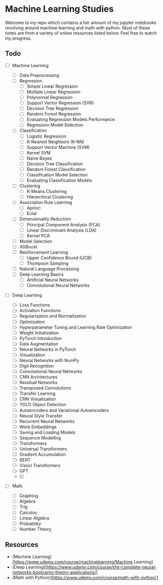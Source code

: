 # Machine Learning Studies

Welcome to my repo which contains a fair amount of my jupyter notebooks revolving around machine learning and math with python. Most of these notes are from a variety of online resources listed below. Feel free to watch my progress.

## Todo

- [ ] Machine Learning

  - [ ] Data Preprocessing
  - [ ] Regression
    - [ ] Simple Linear Regression
    - [ ] Multiple Linear Regression
    - [ ] Polynomial Regression
    - [ ] Support Vector Regression (SVR)
    - [ ] Decision Tree Regression
    - [ ] Random Forest Regression
    - [ ] Evaluating Regression Models Performance
    - [ ] Regression Model Selection
  - [ ] Classification
    - [ ] Logistic Regression
    - [ ] K-Nearest Neighbors (K-NN)
    - [ ] Support Vector Machine (SVM)
    - [ ] Kernel SVM
    - [ ] Naive Bayes
    - [ ] Decision Tree Classification
    - [ ] Random Forest Classification
    - [ ] Classification Model Selection
    - [ ] Evaluating Classification Models
  - [ ] Clustering
    - [ ] K-Means Clustering
    - [ ] Hierarchical Clustering
  - [ ] Association Rule Learning
    - [ ] Apriori
    - [ ] Eclat
  - [ ] Dimensionality Reduction
    - [ ] Principal Component Analysis (PCA)
    - [ ] Linear Discriminant Analysis (LDA)
    - [ ] Kernel PCA
  - [ ] Model Selection
  - [ ] XGBoost
  - [ ] Reinforcement Learning
    - [ ] Upper Confidence Bound (UCB)
    - [ ] Thompson Sampling
  - [ ] Natural Language Processing
  - [ ] Deep Learning Basics
    - [ ] Artificial Neural Networks
    - [ ] Convolutional Neural Networks

- [ ] Deep Learning

  - [ ] Loss Functions
  - [ ] Activation Functions
  - [ ] Regularization and Normalization
  - [ ] Optimization
  - [ ] Hyperparameter Tuning and Learning Rate Optimization
  - [ ] Weight Initialization
  - [ ] PyTorch Introduction
  - [ ] Data Augmentation
  - [ ] Neural Networks in PyTorch
  - [ ] Visualization
  - [ ] Neural Networks with NumPy
  - [ ] Digit Recognition
  - [ ] Convolutional Neural Networks
  - [ ] CNN Architectures
  - [ ] Residual Networks
  - [ ] Transposed Convolutions
  - [ ] Transfer Learning
  - [ ] CNN Visualization
  - [ ] YOLO Object Detection
  - [ ] Autoencoders and Variational Autoencoders
  - [ ] Neural Style Transfer
  - [ ] Recurrent Neural Networks
  - [ ] Work Embeddings
  - [ ] Saving and Loading Models
  - [ ] Sequence Modelling
  - [ ] Transformers
  - [ ] Universal Transformers
  - [ ] Gradient Accumulation
  - [ ] BERT
  - [ ] Vision Transformers
  - [ ] GPT
  - [ ]

- [ ] Math
  - [ ] Graphing
  - [ ] Algebra
  - [ ] Trig
  - [ ] Calculus
  - [ ] Linear Algebra
  - [ ] Probability
  - [ ] Number Theory

## Resources

- (Machine Learning)[https://www.udemy.com/course/machinelearning/Machine Learning]
- (Deep Learning)[https://www.udemy.com/course/the-complete-neural-networks-bootcamp-theory-applications/]
- (Math with Python)[https://www.udemy.com/course/math-with-python/]
